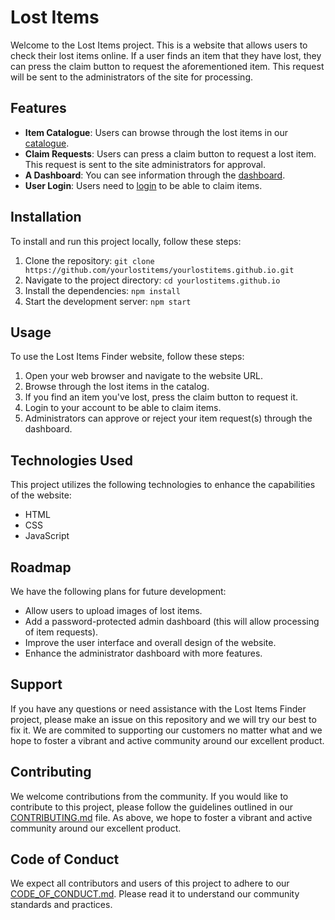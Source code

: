 # Lost Items

Welcome to the Lost Items project. This is a website that allows users to check their lost items online. If a user finds an item that they have lost, they can press the claim button to request the aforementioned item. This request will be sent to the administrators of the site for processing.

## Features

- **Item Catalogue**: Users can browse through the lost items in our [catalogue](catalogue/index.html).
- **Claim Requests**: Users can press a claim button to request a lost item. This request is sent to the site administrators for approval.
- **A Dashboard**: You can see information through the [dashboard](dashboard/index.html).
- **User Login**: Users need to [login](login/index.html) to be able to claim items.

## Installation

To install and run this project locally, follow these steps:

1. Clone the repository: `git clone https://github.com/yourlostitems/yourlostitems.github.io.git`
2. Navigate to the project directory: `cd yourlostitems.github.io`
3. Install the dependencies: `npm install`
4. Start the development server: `npm start`

## Usage

To use the Lost Items Finder website, follow these steps:

1. Open your web browser and navigate to the website URL.
2. Browse through the lost items in the catalog.
3. If you find an item you've lost, press the claim button to request it.
4. Login to your account to be able to claim items.
5. Administrators can approve or reject your item request(s) through the dashboard.

## Technologies Used

This project utilizes the following technologies to enhance the capabilities of the website:

- HTML
- CSS
- JavaScript

## Roadmap

We have the following plans for future development:

- Allow users to upload images of lost items.
- Add a password-protected admin dashboard (this will allow processing of item requests).
- Improve the user interface and overall design of the website.
- Enhance the administrator dashboard with more features.

## Support

If you have any questions or need assistance with the Lost Items Finder project, please make an issue on this repository and we will try our best to fix it. We are commited to supporting our customers no matter what and we hope to foster a vibrant and active community around our excellent product.

## Contributing

We welcome contributions from the community. If you would like to contribute to this project, please follow the guidelines outlined in our [CONTRIBUTING.md](CONTRIBUTING.md) file. As above, we hope to foster a vibrant and active community around our excellent product.

## Code of Conduct

We expect all contributors and users of this project to adhere to our [CODE_OF_CONDUCT.md](CODE_OF_CONDUCT.md). Please read it to understand our community standards and practices.
